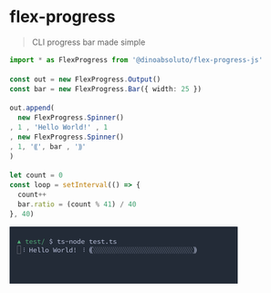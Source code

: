 # flex-progress

> CLI progress bar made simple

```typescript
import * as FlexProgress from '@dinoabsoluto/flex-progress-js'

const out = new FlexProgress.Output()
const bar = new FlexProgress.Bar({ width: 25 })

out.append(
  new FlexProgress.Spinner()
, 1 , 'Hello World!' , 1
, new FlexProgress.Spinner()
, 1, '⸨', bar , '⸩'
)

let count = 0
const loop = setInterval(() => {
  count++
  bar.ratio = (count % 41) / 40
}, 40)
```

<img width="400" height="100" src="media/demo-1.gif" />
